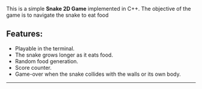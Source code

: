 This is a simple **Snake 2D Game** implemented in C++. The objective of the game is to navigate the snake to eat food
## Features:
- Playable in the terminal.
- The snake grows longer as it eats food.
- Random food generation.
- Score counter.
- Game-over when the snake collides with the walls or its own body.
---
